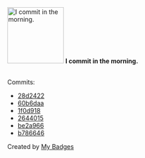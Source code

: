 <img src="https://my-badges.github.io/my-badges/morning-commits.png" alt="I commit in the morning." title="I commit in the morning." width="128">
<strong>I commit in the morning.</strong>
<br><br>

Commits:

- <a href="https://github.com/VatsalSy/RemindersSync/commit/28d2422c4a4b604784cd482effd6cad4be1f84ce">28d2422</a>
- <a href="https://github.com/VatsalSy/RemindersSync/commit/60b6daa3d570afb382335bb4a4b7134b92892383">60b6daa</a>
- <a href="https://github.com/VatsalSy/RemindersSync/commit/1f0d918af08c47079803b7c3ed1f147c1fa51f3b">1f0d918</a>
- <a href="https://github.com/VatsalSy/RemindersSync/commit/2644015c2b4390cdfbed6f7fcbabb0c659c0f85c">2644015</a>
- <a href="https://github.com/VatsalSy/VatsalSy/commit/be2a9666139e03f8a9ad5bd4e935272cf0e4491a">be2a966</a>
- <a href="https://github.com/VatsalSy/VatsalSy/commit/b786646b8b09597e7487fdfd4984cdfb0de8626e">b786646</a>


Created by <a href="https://github.com/my-badges/my-badges">My Badges</a>
